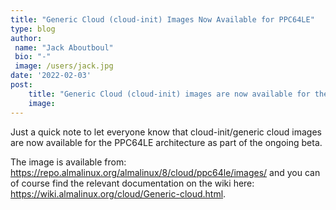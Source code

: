 ```yaml
---
title: "Generic Cloud (cloud-init) Images Now Available for PPC64LE"
type: blog
author: 
 name: "Jack Aboutboul"
 bio: "-"
 image: /users/jack.jpg
date: '2022-02-03'
post:
    title: "Generic Cloud (cloud-init) images are now available for the PPC64LE architecture as part of the ongoing beta."
    image: 
---
```


Just a quick note to let everyone know that cloud-init/generic cloud images are now available for the PPC64LE architecture as part of the ongoing beta.

The image is available from: https://repo.almalinux.org/almalinux/8/cloud/ppc64le/images/ and you can of course find the relevant documentation on the wiki here: https://wiki.almalinux.org/cloud/Generic-cloud.html.